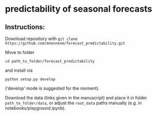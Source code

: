 # predictability of seasonal forecasts

## Instructions: 

Download repository with `git clone https://github.com/mnonnenm/forecast_predictability.git`

Move to folder 
```
cd path_to_folder/forecast_predictability
``` 
and install via 
```
python setup.py develop
```
('develop' mode is suggested for the moment).

Download the data (links given in the manuscript) and place it in folder `path_to_folder/data`, or adjust the `root_data`  paths manually (e.g. in notebooks/playground.ipynb). 
